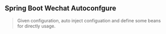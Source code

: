 ## Spring Boot Wechat Autoconfgure

>Given configuration, auto inject configuation and define some beans for directly usage.

